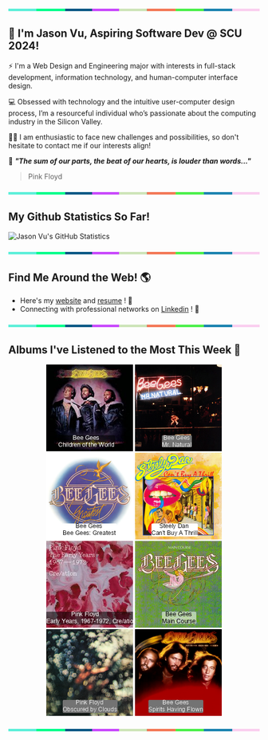 <img src="./.github/workflows/banner_strip.png" width="100%" height="5px">

## 👋 I'm Jason Vu, Aspiring Software Dev @ SCU 2024!

⚡ I'm a Web Design and Engineering major with interests in full-stack development, information technology, and human-computer interface design.

💻 Obsessed with technology and the intuitive user-computer design process, I’m a resourceful individual who’s passionate about the computing industry in the Silicon Valley.

🙋‍♂️ I am enthusiastic to face new challenges and possibilities, so don't hesitate to contact me if our interests align!

🤝 ***"The sum of our parts, the beat of our hearts, is louder than words..."***
> Pink Floyd

<img src="./.github/workflows/banner_strip.png" width="100%" height="5px">

## My Github Statistics So Far!
![Jason Vu's GitHub Statistics](https://github-readme-stats.vercel.app/api?username=JAVAB3ANS&show_icons=true)

<img src="./.github/workflows/banner_strip.png" width="100%" height="5px">

## Find Me Around the Web! 🌎
- Here's my [website](https://javab3ans.github.io/portfolio) and [resume](https://javab3ans.github.io/portfolio/resume.html) ! 📝
- Connecting with professional networks on [Linkedin](https://www.linkedin.com/in/jason-anh-vu/)  ! 💼  

<img src="./.github/workflows/banner_strip.png" width="100%" height="5px">

## Albums I've Listened to the Most This Week 🎹 

<!-- lastfm -->
<p align="center"><a href="https://www.last.fm/music/Bee+Gees/Children+of+the+World"><img src="./album-covers-finished/album-cover_final_0.png" title="Bee Gees - Children of the World"></a> <a href="https://www.last.fm/music/Bee+Gees/Mr.+Natural"><img src="./album-covers-finished/album-cover_final_1.png" title="Bee Gees - Mr. Natural"></a> <a href="https://www.last.fm/music/Bee+Gees/Bee+Gees:+Greatest"><img src="./album-covers-finished/album-cover_final_2.png" title="Bee Gees - Bee Gees: Greatest"></a> <a href="https://www.last.fm/music/Steely+Dan/Can%27t+Buy+A+Thrill"><img src="./album-covers-finished/album-cover_final_3.png" title="Steely Dan - Can't Buy A Thrill"></a> <a href="https://www.last.fm/music/Pink+Floyd/The+Early+Years,+1967-1972,+Cre%2Fation"><img src="./album-covers-finished/album-cover_final_4.png" title="Pink Floyd - The Early Years, 1967-1972, Cre/ation"></a> <a href="https://www.last.fm/music/Bee+Gees/Main+Course"><img src="./album-covers-finished/album-cover_final_5.png" title="Bee Gees - Main Course"></a> <a href="https://www.last.fm/music/Pink+Floyd/Obscured+by+Clouds"><img src="./album-covers-finished/album-cover_final_6.png" title="Pink Floyd - Obscured by Clouds"></a> <a href="https://www.last.fm/music/Bee+Gees/Spirits+Having+Flown"><img src="./album-covers-finished/album-cover_final_7.png" title="Bee Gees - Spirits Having Flown"></a> </p>

<img src="./.github/workflows/banner_strip.png" width="100%" height="5px">
